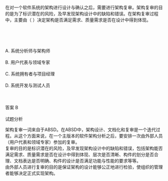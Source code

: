 <div class="detail lh2">在对一个软件系统的架构进行设计与确认之后，需要进行架构复审。架构复审的目的是为了标识潜在的风险，及早发现架构设计中的缺陷和错误。在架构复审过程中，主要由（  ）决定架构是否满足需求、质量需求是否在设计中得到体现。
<p><br/></p><br/><br/>A. 系统分析师与架构师<br/><br/>B. 用户代表与领域专家<br/><br/>C. 系统拥有者与项目经理<br/><br/>D. 系统开发与测试人员<br/><br/><br/><br/>答案 B<br/><br/>试题分析<br/><p></p><div>
架构复审一词来自于ABSD。在ABSD中，架构设计、文档化和复审是一个迭代过程。从这个方面来说，在一个主版本的软件架构分析之后，要安排一次由外部人员（用户代表和领域专家）参加的复审。</div>
<div>
复审的目的是标识潜在的风险，及早发现架构设计中的缺陷和错误，包括架构能否满足需求、质量需求是否在设计中得到体现、层次是否清晰、构件的划分是否合理、文档表达是否明确、构件的设计是否满足功能与性能的要求等等。</div>
<div>
由外部人员进行复审的目的是保证架构的设计能够公正地进行检验，使组织的管理者能够决定正式实现架构。</div></div>